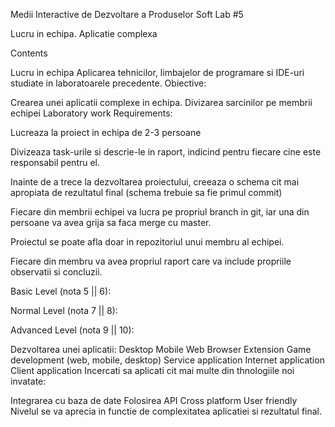 Medii Interactive de Dezvoltare a Produselor Soft Lab #5

Lucru in echipa. Aplicatie complexa

Contents

Lucru in echipa
Aplicarea tehnicilor, limbajelor de programare si IDE-uri studiate in laboratoarele precedente.
Obiective:

Crearea unei aplicatii complexe in echipa.
Divizarea sarcinilor pe membrii echipei
Laboratory work Requirements:

Lucreaza la proiect in echipa de 2-3 persoane

Divizeaza task-urile si descrie-le in raport, indicind pentru fiecare cine este responsabil pentru el.

Inainte de a trece la dezvoltarea proiectului, creeaza o schema cit mai apropiata de rezultatul final (schema trebuie sa fie primul commit)

Fiecare din membrii echipei va lucra pe propriul branch in git, iar una din persoane va avea grija sa faca merge cu master.

Proiectul se poate afla doar in repozitoriul unui membru al echipei.

Fiecare din membru va avea propriul raport care va include propriile observatii si concluzii.

Basic Level (nota 5 || 6):

Normal Level (nota 7 || 8):

Advanced Level (nota 9 || 10):

Dezvoltarea unei aplicatii:
Desktop
Mobile
Web
Browser Extension
Game development (web, mobile, desktop)
Service application
Internet application
Client application
Incercati sa aplicati cit mai multe din thnologiile noi invatate:

Integrarea cu baza de date
Folosirea API
Cross platform
User friendly
Nivelul se va aprecia in functie de complexitatea aplicatiei si rezultatul final.
